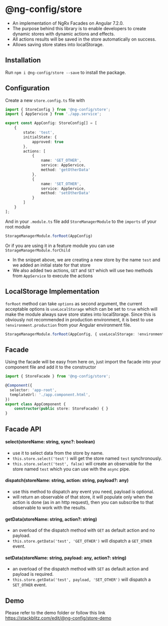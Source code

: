 # @ng-config/store

* An implementation of NgRx Facades on Angular 7.2.0.
* The purpose behind this library is to enable developers to create dynamic stores with dynamic actions and effects.
* All actions results will be saved in the store automatically on success.
* Allows saving store states into localStorage.

## Installation

Run `npm i @ng-config/store --save` to install the package.

## Configuration

Create a new `store.config.ts` file with 
```Typescript
import { StoreConfig } from '@ng-config/store';
import { AppService } from './app.service';

export const AppConfig: StoreConfig[] = [
    {
        state: 'test',
        initialState: {
            approved: true
        },
        actions: [
            {
                name: 'GET_OTHER',
                service: AppService,
                method: 'getOtherData'
            },
            {
                name: 'SET_OTHER',
                service: AppService,
                method: 'setOtherData'
            }
        ]
    }
];
```

And in your `.module.ts` file add `StoreManagerModule` to the `imports` of your root module
```Typescript
StorageManagerModule.forRoot(AppConfig)
```
Or if you are using it in a feature module you can use `StorageManagerModule.forChild`
* In the snippet above, we are creating a new store by the name `test` and we added an initial state for that store
* We also added two actions, `GET` and `SET` which will use two methods from `AppService` to execute the actions

## LocalStorage Implementation

`forRoot` method can take `options` as second argument, the current acceptable options is `useLocalStorage` which can be set to `true` which will make the module always save store states into localStorage. Since this is obviously not recommended in production environment, it is best to use `!environment.production` from your Angular environment file.
```Typescript
StorageManagerModule.forRoot(AppConfig, { useLocalStorage: !environment.production })
```

## Facade

Using the facade will be easy from here on, just import the facade into your component file and add it to the constructor
```Typescript
import { StoreFacade } from '@ng-config/store';

@Component({
  selector: 'app-root',
  templateUrl: './app.component.html',
})
export class AppComponent {
    constructor(public store: StoreFacade) { }
}
```

## Facade API

#### select(storeName: string, sync?: boolean)
- use it to select data from the store by name.
- `this.store.select('test')` will get the store named `test` synchronously.
- `this.store.select('test', false)` will create an observable for the store named `test` which you can use with the `async` pipe.
#### dispatch(storeName: string, action: string, payload?: any)
- use this method to dispatch any event you need, payload is optional.
- will return an observable of that store, it will populate only when the action is done (as in an http request), then you can subscribe to that observable to work with the results.
#### getData(storeName: string, action?: string)
- an overload of the dispatch method with `GET` as default action and no payload.
- `this.store.getData('test', 'GET_OTHER')` will dispatch a `GET_OTHER` event.
#### setData(storeName: string, payload: any, action?: string)
- an overload of the dispatch method with `SET` as default action and payload is required.
- `this.store.getData('test', payload, 'SET_OTHER')` will dispatch a `SET_OTHER` event.

## Demo
Please refer to the demo folder or follow this link https://stackblitz.com/edit/@ng-config/store-demo


